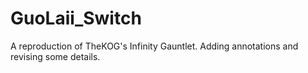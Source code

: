 # GuoLaii_Switch
A reproduction of  TheKOG's Infinity Gauntlet. Adding annotations and revising some details.
